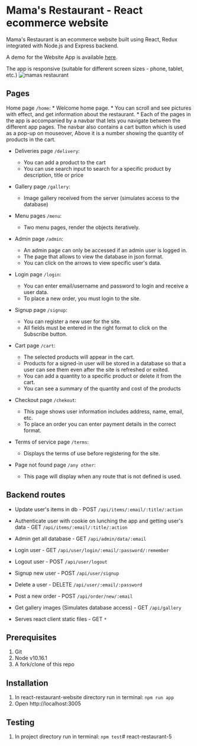 # Mama's Restaurant - React ecommerce website
Mama's Restaurant is an ecommerce website built using React, Redux integrated with Node.js and Express backend.

A demo for the Website App is available [here](https://mamas-restaurant-app.herokuapp.com/).

The app is responsive (suitable for different screen sizes - phone, tablet, etc.)
![mamas restaurant](website.gif "mamas restaurant")

## Pages
Home page `/home`:
    * Welcome home page.
    * You can scroll and see pictures with effect, and get information about the restaurant.
    * Each of the pages in the app is accompanied by a navbar that lets you navigate between the different app pages. The navbar also contains a cart button which is used as a pop-up on mouseover, Above it is a number showing the quantity of products in the cart.

* Deliveries page `/delivery`:
    * You can add a product to the cart
    * You can use search input to search for a specific product by description, title or price
    
* Gallery page `/gallery`:
    * Image gallery received from the server (simulates access to the database)
    
* Menu pages `/menu`:
    * Two menu pages, render the objects iteratively.
    
* Admin page `/admin`:
    * An admin page can only be accessed if an admin user is logged in.
    * The page that allows to view the database in json format.
    * You can click on the arrows to view specific user's data.
    
* Login page `/login`:
    * You can enter email/username and password to login and receive a user data.
    * To place a new order, you must login to the site.
    
* Signup page `/signup`:
    * You can register a new user for the site.
    * All fields must be entered in the right format to click on the Subscribe button.
    
* Cart page `/cart`:
    * The selected products will appear in the cart.
    * Products for a signed-in user will be stored in a database so that a user can see them even after the site is refreshed or exited.
    * You can add a quantity to a specific product or delete it from the cart.
    * You can see a summary of the quantity and cost of the products
    
* Checkout page `/chekout`:
    * This page shows user information includes address, name, email, etc.
    * To place an order you can enter payment details in the correct format.
    
* Terms of service page `/terms`:
    * Displays the terms of use before registering for the site.
    
* Page not found page `/any other`:
    * This page will display when any route that is not defined is used.

## Backend routes
* Update user's items in db - POST `/api/items/:email/:title/:action`
    
* Authenticate user with cookie on lunching the app and getting user's data - GET `/api/items/:email/:title/:action`
    
* Admin get all database - GET `/api/admin/data/:email`
        
* Login user - GET `/api/user/login/:email/:password/:remember`

* Logout user - POST `/api/user/logout`

* Signup new user - POST `/api/user/signup`

* Delete a user - DELETE `/api/user/:email/:password`
   
* Post a new order - POST `/api/order/new/:email`
      
* Get gallery images (Simulates database access) - GET `/api/gallery`
   
* Serves react client static files - GET `*`

## Prerequisites
1. Git
2. Node v10.16.1
3. A fork/clone of this repo

## Installation
1. In react-restaurant-website directory run in terminal: `npm run app`
2. Open http://localhost:3005

## Testing
1. In project directory run in terminal: `npm test`# react-restaurant-5
